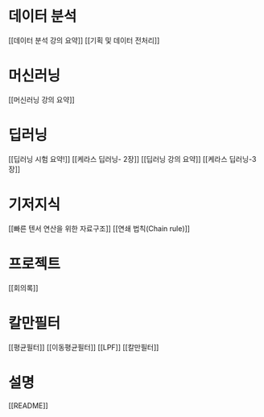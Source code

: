 # 데이터 분석
[[데이터 분석 강의 요약]]
[[기획 및 데이터 전처리]]

# 머신러닝
[[머신러닝 강의 요약]]

# 딥러닝
[[딥러닝 시험 요약!]]
[[케라스 딥러닝- 2장]]
[[딥러닝 강의 요약]]
[[케라스 딥러닝-3장]]

# 기저지식
[[빠른 텐서 연산을 위한 자료구조]]
[[연쇄 법칙(Chain rule)]]

# 프로젝트
[[회의록]]

# 칼만필터
[[평균필터]]
[[이동평균필터]]
[[LPF]]
[[칼만필터]]



# 설명
[[README]]